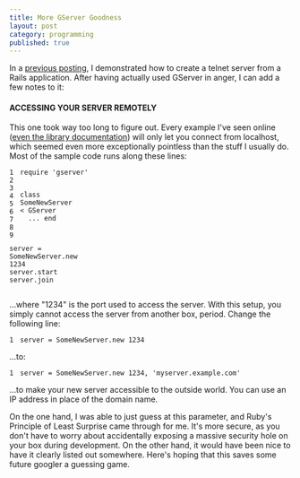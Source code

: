 ```yaml
---
title: More GServer Goodness
layout: post
category: programming
published: true
---
```

In a [previous posting](/articles/programming/rails-telnet-server), I demonstrated how to create a telnet server from a Rails application.  After having actually used GServer in anger, I can add a few notes to it:

#### ACCESSING YOUR SERVER REMOTELY

<!-- read more -->

This one took way too long to figure out.  Every example I've seen online ([even the library documentation](http://www.ruby-doc.org/stdlib/libdoc/gserver/rdoc/index.html)) will only let you connect from localhost, which seemed even more exceptionally pointless than the stuff I usually do.  Most of the sample code runs along these lines:

<div class="ruby"><pre style="overflow: hidden;"><code class="line_number" style="float: left; margin-right: 1em">1
2
3
4
5
6
7
8
9</code><code><span class="ident">require</span> <span class="punct">'</span><span class="string">gserver</span><span class="punct">'</span>

<span class="keyword">class </span><span class="class">SomeNewServer</span> <span class="punct">&lt;</span> <span class="constant">GServer</span>
&nbsp;&nbsp;<span class="punct">...</span>
<span class="keyword">end</span>

<span class="ident">server</span> <span class="punct">=</span> <span class="constant">SomeNewServer</span><span class="punct">.</span><span class="ident">new</span> <span class="number">1234</span>
<span class="ident">server</span><span class="punct">.</span><span class="ident">start</span>
<span class="ident">server</span><span class="punct">.</span><span class="ident">join</span>
</code></pre></div>

...where "1234" is the port used to access the server.  With this setup, you simply cannot access the server from another box, period.  Change the following line:

<div class="ruby"><pre style="overflow: hidden;"><code class="line_number" style="float: left; margin-right: 1em">1</code><code><span class="ident">server</span> <span class="punct">=</span> <span class="constant">SomeNewServer</span><span class="punct">.</span><span class="ident">new</span> <span class="number">1234</span>
</code></pre></div>

...to:
<div class="ruby"><pre style="overflow: hidden;"><code class="line_number" style="float: left; margin-right: 1em">1</code><code><span class="ident">server</span> <span class="punct">=</span> <span class="constant">SomeNewServer</span><span class="punct">.</span><span class="ident">new</span> <span class="number">1234</span><span class="punct">,</span> <span class="punct">'</span><span class="string">myserver.example.com</span><span class="punct">'</span>
</code></pre></div>

...to make your new server accessible to the outside world.  You can use an IP address in place of the domain name.

On the one hand, I was able to just guess at this parameter, and Ruby's Principle of Least Surprise came through for me.  It's more secure, as you don't have to worry about accidentally exposing a massive security hole on your box during development.   On the other hand, it would have been nice to have it clearly listed out somewhere.  Here's hoping that this saves some future googler a guessing game.

